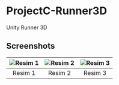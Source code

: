 # ProjectC-Runner3D
Unity Runner 3D
## Screenshots
![Resim 1](https://user-images.githubusercontent.com/48836900/213915537-3ec78558-9082-410c-a4d0-4811737c5454.PNG) | ![Resim 2](https://user-images.githubusercontent.com/48836900/213915541-9f8811d1-9a29-4e3b-8aa9-0b5cccfc02b1.PNG) | ![Resim 3](https://user-images.githubusercontent.com/48836900/213915544-e598c189-6b49-4dcc-94d3-d421b153d79b.PNG)
:---:|:---:|:---:
Resim 1 | Resim 2 | Resim 3
